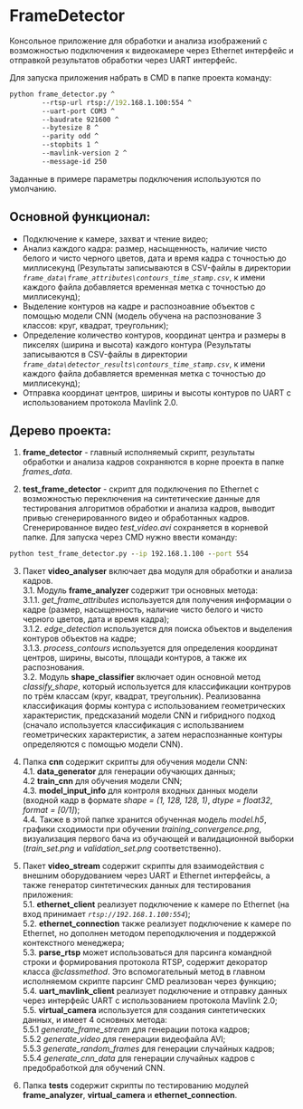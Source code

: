 # FrameDetector

Консольное приложение для обработки и анализа изображений с возможностью подключения к видеокамере через
Ethernet интерфейс и отправкой результатов обработки через UART интерфейс.

Для запуска приложения набрать в CMD в папке проекта команду:
```cmd
python frame_detector.py ^
        --rtsp-url rtsp://192.168.1.100:554 ^
        --uart-port COM3 ^
        --baudrate 921600 ^
        --bytesize 8 ^
        --parity odd ^
        --stopbits 1 ^
        --mavlink-version 2 ^
        --message-id 250
```
Заданные в примере параметры подключения используются по умолчанию.

## Основной функционал:
- Подключение к камере, захват и чтение видео;
- Анализ каждого кадра: размер, насыщенность, наличие чисто белого и чисто черного цветов, дата и время кадра
 с точностью до миллисекунд
(Результаты записываются в CSV-файлы в директории *`frame_data\frame_attributes\contours_time_stamp.csv`*,
к имени каждого файла добавляется временная метка с точностью до миллисекунд);
- Выделение контуров на кадре и распозноавние объектов с помощью модели CNN (модель обучена на распознование 3 классов: круг, квадрат, треугольник);
- Определение количество контуров, координат центра и размеры в пикселях (ширина и высота) каждого контура
(Результаты записываются в CSV-файлы в директории *`frame_data\detector_results\contours_time_stamp.csv`*,
к имени каждого файла добавляется временная метка с точностью до миллисекунд);
- Отправка координат центров, ширины и высоты контуров по UART с использованием протокола Mavlink 2.0.

## Дерево проекта:
1. **frame_detector** - главный исполняемый скрипт, результаты обработки и анализа кадров сохраняются в корне проекта в папке *frames_data*.

2. **test_frame_detector** - скрипт для подключения по Ethernet с возможностью
переключения на синтетические данные для тестирования алгоритмов обработки и анализа кадров,
выводит привью сгенерированного видео и обработанных кадров. Сгенерированное видео
*test_video.avi* сохраняется в корневой папке. Для запуска через CMD
нужно ввести команду:
```cmd
python test_frame_detector.py --ip 192.168.1.100 --port 554
```

3. Пакет **video_analyser** включает два модуля для обработки и анализа кадров.  
    3.1. Модуль **frame_analyzer** содержит три основных метода:    
        3.1.1. *get_frame_attributes* используется для получения информации о кадре (размер, насыщенность, наличие чисто белого и
чисто черного цветов, дата и время кадра);        
        3.1.2. *edge_detection* используется для поиска объектов и выделения контуров объектов на кадре;        
        3.1.3. *process_contours* используется для определения координат центров, ширины, высоты, площади контуров,
а также их распознования.        
    3.2. Модуль **shape_classifier** включает один основной метод *classify_shape*, который используется для классификации контруров
по трём классам (круг, квадрат, треугольник). Реализованна классификация формы контура с использованием геометрических характеристик, предсказаний модели CNN и гибридного подход (сначало используется классификация с использванием геометрических характеристик, а затем нераспознанные контуры определяются с помощью модели CNN).
           
4. Папка **cnn** содержит скрипты для обучения модели CNN:  
    4.1. **data_generator** для генерации обучающих данных;    
    4.2 **train_cnn** для обучения модели CNN;    
    4.3. **model_input_info** для контроля входных данных модели (входной кадр в формате 
*shape = (1, 128, 128, 1)*, *dtype = float32*, *format = [0/1]*);    
    4.4. Также в этой папке хранится обученная модель *model.h5*,
графики сходимости при обучении *training_convergence.png*, визуализация первого бача
из обучающей и валидационной выборки (*train_set.png* и *validation_set.png* соответственно).    

5. Пакет **video_stream** содержит скрипты для взаимодействия с внешним оборудованием через UART и Ethernet интерфейсы,
а также генератор синтетических данных для тестирования приложения:  
    5.1. **ethernet_client** реализует подключение к камере по Ethernet (на вход принимает *`rtsp://192.168.1.100:554`*);    
    5.2. **ethernet_connection** также реализует подключение к камере по Ethernet, но дополнен методом переподключения и поддержкой контекстного менеджера;    
    5.3. **parse_rtsp** может использоваться для парсинга командной строки и формирования протокола RTSP,
содержит декоратор класса *@classmethod*. Это вспомогательный метод в главном исполняемом скрипте парсинг CMD реализован
через функцию;    
    5.4. **uart_mavlink_client** реализует подключение и отправку данных через интерфейс UART с использованием протокола Mavlink 2.0;    
    5.5. **virtual_camera** используется для создания синтетических данных, и имеет 4 основных метода:    
5.5.1 *generate_frame_stream*
для генерации потока кадров;        
        5.5.2 *generate_video* для генерации видеофайла AVI;        
        5.5.3 *generate_random_frames* для генерации случайных
кадров;         
5.5.4 *generate_cnn_data* для генерации случайных кадров с предобработкой для обучений CNN.      
  
6. Папка **tests** содержит скрипты по тестированию модулей **frame_analyzer**, **virtual_camera** и **ethernet_connection**.

